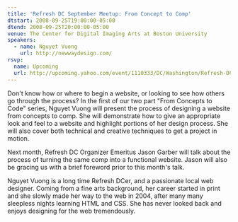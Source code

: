 ```yaml
---
title: 'Refresh DC September Meetup: From Concept to Comp'
dtstart: 2008-09-25T19:00:00-05:00
dtend: 2008-09-25T20:00:00-05:00
venue: The Center for Digital Imaging Arts at Boston University
speakers:
  - name: Nguyet Vuong
    url: http://newwaydesign.com/
rsvp:
  name: Upcoming
  url: http://upcoming.yahoo.com/event/1110333/DC/Washington/Refresh-DC-September-Meetup-From-Concept-to-Comp/The-Center-for-Digital-Imaging-Arts-at-Boston-University/
---
```


Don't know how or where to begin a website, or looking to see how others go through the process? In the first of our two part "From Concepts to Code" series, Nguyet Vuong will present the process of designing a website from concepts to comp. She will demonstrate how to give an appropriate look and feel to a website and highlight portions of her design process. She will also cover both technical and creative techniques to get a project in motion.

Next month, Refresh DC Organizer Emeritus Jason Garber will talk about the process of turning the same comp into a functional website. Jason will also be gracing us with a brief foreword prior to this month's talk.

Nguyet Vuong is a long time Refresh DCer, and a passionate local web designer. Coming from a fine arts background, her career started in print and she slowly made her way to the web in 2004, after many many sleepless nights learning HTML and CSS. She has never looked back and enjoys designing for the web tremendously.